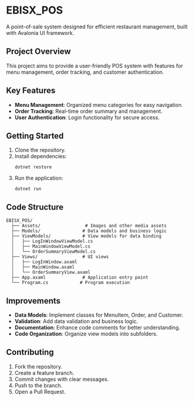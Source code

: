 # EBISX_POS

A point-of-sale system designed for efficient restaurant management, built with Avalonia UI framework.

## Project Overview
This project aims to provide a user-friendly POS system with features for menu management, order tracking, and customer authentication.

## Key Features
- **Menu Management**: Organized menu categories for easy navigation.
- **Order Tracking**: Real-time order summary and management.
- **User Authentication**: Login functionality for secure access.

## Getting Started
1. Clone the repository.
2. Install dependencies:
   ```
   dotnet restore
   ```
3. Run the application:
   ```
   dotnet run
   ```

## Code Structure
```
EBISX_POS/
  ├── Assets/                 # Images and other media assets
  ├── Models/                # Data models and business logic
  ├── ViewModels/            # View models for data binding
  │   ├── LogInWindowViewModel.cs
  │   ├── MainWindowViewModel.cs
  │   └── OrderSummaryViewModel.cs
  ├── Views/                 # UI views
  │   ├── LogInWindow.axaml
  │   ├── MainWindow.axaml
  │   └── OrderSummaryView.axaml
  ├── App.axaml              # Application entry point
  └── Program.cs            # Program execution
```

## Improvements
- **Data Models**: Implement classes for MenuItem, Order, and Customer.
- **Validation**: Add data validation and business logic.
- **Documentation**: Enhance code comments for better understanding.
- **Code Organization**: Organize view models into subfolders.

## Contributing
1. Fork the repository.
2. Create a feature branch.
3. Commit changes with clear messages.
4. Push to the branch.
5. Open a Pull Request.

